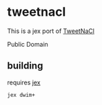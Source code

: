 # tweetnacl

This is a jex port of [TweetNaCl](https://github.com/dchest/tweetnacl-js)

Public Domain

## building

requires [jex](../../utils/jex/)

```
jex dwim+
```
